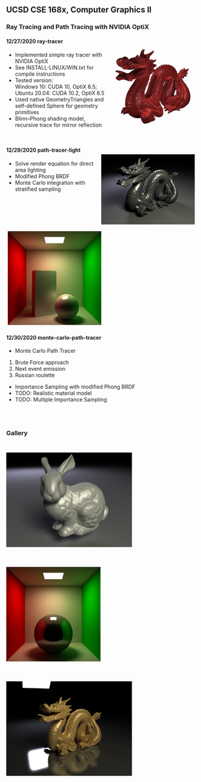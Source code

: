 ## UCSD CSE 168x, Computer Graphics II
### Ray Tracing and Path Tracing with NVIDIA OptiX
<img src="Scenes/images/dragon_1.png" width="240" align="right" vspace = "25">

#### 12/27/2020 ray-tracer
- Implemented simple ray tracer with NVIDIA OptiX
- See INSTALL-LINUX/WIN.txt for compile instructions
- Tested version:  
Windows 10: CUDA 10, OptiX 6.5;
Ubuntu 20.04: CUDA 10.2, OptiX 6.5
- Used native GeometryTriangles and self-defined Sphere for geometry primitives
- Blinn–Phong shading model, recursive trace for mirror reflection  

&nbsp; 
&nbsp; 
&nbsp;
&nbsp; 
&nbsp; 
&nbsp;

<img src="Scenes/images/dragon_2.png" width="250" align="right" vspace = "25">

#### 12/29/2020 path-tracer-light
- Solve render equation for direct area lighting
- Modified Phong BRDF
- Monte Carlo integration with stratified sampling

&nbsp;  
&nbsp;  
&nbsp;  

<img src="Scenes/images/cornell_1.png" width="250" align="right" vspace = "25">  

#### 12/30/2020 monte-carlo-path-tracer   

- Monte Carlo Path Tracer
1. Brute Force approach 
2. Next event emission
3. Russian roulette
- Importance Sampling with modified Phong BRDF
- TODO: Realistic material model  
- TODO: Multiple Importance Sampling

&nbsp;  
&nbsp;  

### Gallery
<img src="Scenes/images/bunny.png" width="336" vspace = "25"> <img src="Scenes/images/cornell_2.png" width="252" vspace = "25"> <img src="Scenes/images/dragon_3.png" width="336" vspace = "25">  
